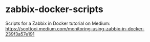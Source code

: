 # zabbix-docker-scripts
Scripts for a Zabbix in Docker tutorial on Medium:
https://scottooi.medium.com/monitoring-using-zabbix-in-docker-239f3a57e191
